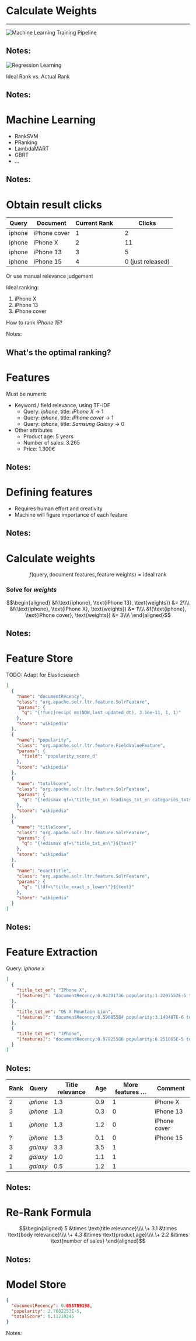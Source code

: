 # Calculate Weights
---
![Machine Learning Training Pipeline](images/Machine_Learning_Training_Pipeline.png)<!-- .element: style="border: none; box-shadow: none;" -->

Notes:
---
![Regression Learning](images/Regression_Learning.png)<!-- .element: style="border: none; box-shadow: none;" -->

Ideal Rank vs. Actual Rank

Notes:
---

# Machine Learning

* RankSVM
* PRanking
* LambdaMART
* GBRT
* …

Notes:
---

# Obtain result clicks

| Query  | Document<!-- .element: class="fragment" data-fragment-index="1" -->     | Current Rank<!-- .element: class="fragment" data-fragment-index="2" --> | | Clicks<!-- .element: class="fragment" data-fragment-index="3" -->            |
|--------|-------------------------------------------------------------------------|-------------------------------------------------------------------------|-|------------------------------------------------------------------------------|
| iphone | iPhone cover<!-- .element: class="fragment" data-fragment-index="1" --> | 1<!-- .element: class="fragment" data-fragment-index="2" -->            | | 2<!-- .element: class="fragment" data-fragment-index="3" -->                 |
| iphone | iPhone X<!-- .element: class="fragment" data-fragment-index="1" -->     | 2<!-- .element: class="fragment" data-fragment-index="2" -->            | | 11<!-- .element: class="fragment" data-fragment-index="3" -->                |
| iphone | iPhone 13<!-- .element: class="fragment" data-fragment-index="1" -->    | 3<!-- .element: class="fragment" data-fragment-index="2" -->            | | 5<!-- .element: class="fragment" data-fragment-index="3" -->                 |
| iphone | iPhone 15<!-- .element: class="fragment" data-fragment-index="1" -->    | 4<!-- .element: class="fragment" data-fragment-index="2" -->            | | 0 (just released)<!-- .element: class="fragment" data-fragment-index="3" --> |

Or use manual relevance judgement<!-- .element: class="fragment" data-fragment-index="5" -->

Ideal ranking:<!-- .element: class="fragment" data-fragment-index="6" -->

1. iPhone X<!-- .element: class="fragment" data-fragment-index="6" -->
2. iPhone 13<!-- .element: class="fragment" data-fragment-index="6" -->
3. iPhone cover<!-- .element: class="fragment" data-fragment-index="6" -->

<span class="fragment" data-fragment-index="7">How to rank _iPhone 15_?</span>

Notes:

What's the optimal ranking?
---

# Features

Must be numeric

* Keyword / field relevance, using TF-IDF<!-- .element: class="fragment" data-fragment-index="" -->
    * Query: *iphone*, title: *iPhone X* &rarr; 1
    * Query: *iphone*, title: *iPhone cover* &rarr; 1
    * Query: *iphone*, title: *Samsung Galaxy* &rarr; 0
* Other attributes<!-- .element: class="fragment" data-fragment-index="" -->
    * Product age: 5 years
    * Number of sales: 3.265
    * Price: 1.300€

Notes:
---

# Defining features

* Requires human effort and creativity
* Machine will figure importance of each feature

Notes:
---

# Calculate weights

$$f(\text{query}, \text{document features}, \text{feature weights}) = \text{ideal rank}$$

### Solve for _weights_

<!-- .element: class="fragment" data-fragment-index="1" --> 

$$\begin{aligned}
&f(\text{iphone}, \text{iPhone 13}, \text{weights}) &= 2\\\\
&f(\text{iphone}, \text{iPhone X}, \text{weights}) &= 1\\\\
&f(\text{iphone}, \text{iPhone cover}, \text{weights}) &= 3\\\\
\end{aligned}$$
<!-- .element: class="fragment" data-fragment-index="1" -->

Notes:
---

# Feature Store

TODO: Adapt for Elasticsearch

```json
[
  {
    "name": "documentRecency",
    "class": "org.apache.solr.ltr.feature.SolrFeature",
    "params": {
      "q": "{!func}recip( ms(NOW,last_updated_dt), 3.16e-11, 1, 1)"
    },
    "store": "wikipedia"
  },
  {
    "name": "popularity",
    "class": "org.apache.solr.ltr.feature.FieldValueFeature",
    "params": {
      "field": "popularity_score_d"
    },
    "store": "wikipedia"
  },
  {
    "name": "totalScore",
    "class": "org.apache.solr.ltr.feature.SolrFeature",
    "params": {
      "q": "{!edismax qf=\"title_txt_en headings_txt_en categories_txts_en opening_text_txt_en text_txt_en\"}${text}"
    },
    "store": "wikipedia"
  },
  {
    "name": "titleScore",
    "class": "org.apache.solr.ltr.feature.SolrFeature",
    "params": {
      "q": "{!edismax qf=\"title_txt_en\"}${text}"
    },
    "store": "wikipedia"
  },
  {
    "name": "exactTitle",
    "class": "org.apache.solr.ltr.feature.SolrFeature",
    "params": {
      "q": "{!df=\"title_exact_s_lower\"}${text}"
    },
    "store": "wikipedia"
  }
]
```

Notes:
---

# Feature Extraction

Query: *iphone x*

```json
[
  {
    "title_txt_en": "IPhone X",
    "[features]": "documentRecency:0.94301736 popularity:1.2207552E-5 totalScore:22.804134 titleScore:17.452236 exactTitle:11.403795 headingsScore:0.0 categoriesScore:0.0 openingScore:22.804134 textScore:19.482597"
  },
  {
    "title_txt_en": "OS X Mountain Lion",
    "[features]": "documentRecency:0.59085584 popularity:3.140487E-6 totalScore:19.74273 titleScore:5.4706 exactTitle:0.0 headingsScore:0.0 categoriesScore:8.784399 openingScore:8.180487 textScore:17.705677"
  },
  {
    "title_txt_en": "IPhone",
    "[features]": "documentRecency:0.97925586 popularity:6.251065E-5 totalScore:16.994913 titleScore:12.235063 exactTitle:0.0 headingsScore:0.0 categoriesScore:0.0 openingScore:15.402786 textScore:15.681499"
  }
]
```

Notes:
---

| Rank | Query    | Title relevance | Age | More features … | Comment      |
|------|----------|-----------------|-----|-----------------|--------------|
| 2    | *iphone* | 1.3             | 0.9 | 1               | iPhone X     |
| 3    | *iphone* | 1.3             | 0.3 | 0               | iPhone 13    |
| 1    | *iphone* | 1.3             | 1.2 | 0               | iPhone cover |
| ?    | *iphone* | 1.3             | 0.1 | 0               | iPhone 15    |
| 3    | *galaxy* | 3.3             | 3.5 | 1               |              |
| 2    | *galaxy* | 1.0             | 1.1 | 1               |              |
| 1    | *galaxy* | 0.5             | 1.2 | 1               |              |

Notes:
---

# Re-Rank Formula

$$\begin{aligned}
5 &\times \text{title relevance}\\\\
\+ 3.1 &\times \text{body relevance}\\\\
\+ 4.3 &\times \text{product age}\\\\
\+ 2.2 &\times \text{number of sales}
\end{aligned}$$

Notes:
---

# Model Store

```json
{
  "documentRecency": 0.053789198,
  "popularity": 2.7602253E-5,
  "totalScore": 0.11210245
}
```

Notes:
